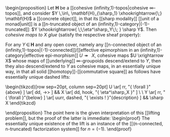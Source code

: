 
\begin{proposition}
  Let $\mathbf{H}$ be a [[cohesive (infinity,1)-topos|cohesive $\infty$-topos]], and consider $Y \,\in\, \mathbf{H}_{\sharp_1} \xhookrightarrow{\;} \mathbf{H}$ a [[concrete object]], in that its [[sharp modality]] [[unit of a monad|unit]] is a [[n-truncated object of an (infinity,1)-category|(-1)-truncated]]: $Y \xhookrightarrow{ \;\;\eta^\sharp_Y\;\; } \sharp Y$.  Then *cohesive maps to $X$ glue* (satisfy the respective sheaf property): 

For any $Y \,\in\, \mathbf{H}$ and any open cover, namely any [[n-connected object of an (infinity,1)-topos|(-1)-connected]]/[[effective epimorphism in an (infinity,1)-category|effective epi-morphism]] $U \twoheadrightarrow{\;\;} X$, cohesive maps $U \xrightarrow X$ whose maps of [[underlying]] $\infty$-groupoids descend/extend to $Y$, then they also descend/extend to $Y$ as cohesive maps, in an essentially unique way, in that all solid [[homotopy]]-[[commutative square]] as follows have essentially unique dashed lifts:

\begin{tikzcd}[row sep=20pt, column sep=20pt]
  U
  \ar[
    rr,
    "{ \forall }"{above}
  ]
  \ar[
    dd,
    ->>
  ]
  &&
  X
  \ar[
    dd,
    hook,
    "{ \eta^\sharp_X }"
  ]
  \\
  \\
  Y
  \ar[
    rr,
    "{ \forall }"{below}
  ]
  \ar[
    uurr,
    dashed,
    "{ \exists ! }"{description}
  ]
  &&
  \sharp X
\end{tikzcd}

\end{proposition}
The point here is the given interpretation of this [[lifting problem]], but the proof of the latter is immediate:
\begin{proof}
  The essentially unique existence of the lift is an instance of the [[(n-connected, n-truncated) factorization system]] for $n = (-1)$.
\end{proof}


